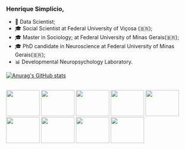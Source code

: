 ### Henrique Simplício,
- 🙂 Data Scientist;
- 🎓 Social Scientist at Federal University of Viçosa (🇧🇷);
- 🎓 Master in Sociology; at Federal University of Minas Gerais(🇧🇷);
- 🎓 PhD candidate in Neuroscience at Federal University of Minas Gerais(🇧🇷);
- 📊 Developmental Neuropsychology Laboratory.

<div>
  
  [![Anurag's GitHub stats](https://github-readme-stats.vercel.app/api?username=henriquesimplicio&hide=stars,commits,prs,issues,contribs&&show_icons=true&theme=tokyonight)](https://github.com/anuraghazra/github-readme-stats)

<div style ="display> inline_block"><br>
<img align "center" height = "70" width = "90" <img src="https://cdn.jsdelivr.net/gh/devicons/devicon/icons/canva/canva-original.svg" />
<img align "center" height = "70" width = "90" <link rel="stylesheet" <img src="https://cdn.jsdelivr.net/gh/devicons/devicon/icons/jupyter/jupyter-original.svg" />
<img align "center" height = "70" width = "90" <link rel="stylesheet" <img src="https://cdn.jsdelivr.net/gh/devicons/devicon/icons/python/python-original-wordmark.svg" />
<img align "center" height = "70" width = "90" <img src="https://cdn.jsdelivr.net/gh/devicons/devicon/icons/rstudio/rstudio-original.svg" />
<img align "center" height = "70" width = "90" <img src="https://cdn.jsdelivr.net/gh/devicons/devicon/icons/github/github-original-wordmark.svg" />
<img align "center" height = "70" width = "90" <img src="https://cdn.jsdelivr.net/gh/devicons/devicon/icons/pycharm/pycharm-original.svg" />
<img align "center" height = "70" width = "90" <img src="https://cdn.jsdelivr.net/gh/devicons/devicon/icons/pandas/pandas-original-wordmark.svg" />
<img align "center" height = "70" width = "90" <img src="https://cdn.jsdelivr.net/gh/devicons/devicon/icons/numpy/numpy-original-wordmark.svg" />
<img align "center" height = "70" width = "90" <img src="https://cdn.jsdelivr.net/gh/devicons/devicon/icons/spss/spss-original.svg" />
